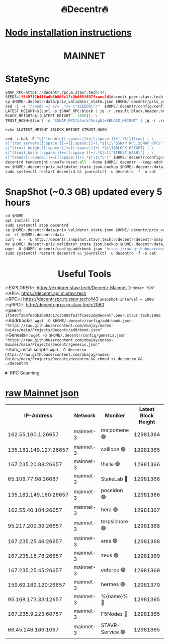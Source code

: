 <h1 align="center"> 🔥Decentr🔥</h1>

[Node installation instructions](https://github.com/obajay/nodes-Guides/tree/main/Projects/Decentr)
=
<h1 align="center"> MAINNET</h1>

# StateSync
```python
SNAP_RPC=https://decentr.rpc.m.stavr.tech:443
SEEDS=1f5497f2b4f6adb3b803c17c3b005f637fcaec2d@decentr.peer.stavr.tech:1066
cp $HOME/.decentr/data/priv_validator_state.json $HOME/.decentr/priv_validator_state.json.backup
sed -i -e "/seeds =/ s/= .*/= \"$SEEDS\"/"  $HOME/.decentr/config/config.toml
LATEST_HEIGHT=$(curl -s $SNAP_RPC/block | jq -r .result.block.header.height); \
BLOCK_HEIGHT=$((LATEST_HEIGHT - 1000)); \
TRUST_HASH=$(curl -s "$SNAP_RPC/block?height=$BLOCK_HEIGHT" | jq -r .result.block_id.hash)

echo $LATEST_HEIGHT $BLOCK_HEIGHT $TRUST_HASH

sed -i.bak -E "s|^(enable[[:space:]]+=[[:space:]]+).*$|\1true| ; \
s|^(rpc_servers[[:space:]]+=[[:space:]]+).*$|\1\"$SNAP_RPC,$SNAP_RPC\"| ; \
s|^(trust_height[[:space:]]+=[[:space:]]+).*$|\1$BLOCK_HEIGHT| ; \
s|^(trust_hash[[:space:]]+=[[:space:]]+).*$|\1\"$TRUST_HASH\"| ; \
s|^(seeds[[:space:]]+=[[:space:]]+).*$|\1\"\"|" $HOME/.decentr/config/config.toml
decentrd tendermint unsafe-reset-all --home $HOME/.decentr --keep-addr-book
mv $HOME/.decentr/priv_validator_state.json.backup $HOME/.decentr/data/priv_validator_state.json
sudo systemctl restart decentrd && journalctl -u decentrd -f -o cat
```
# SnapShot (~0.3 GB) updated every 5 hours
```python
cd $HOME
apt install lz4
sudo systemctl stop decentrd
cp $HOME/.decentr/data/priv_validator_state.json $HOME/.decentr/priv_validator_state.json.backup
rm -rf $HOME/.decentr/data
curl -o - -L http://decentr.snapshot.stavr.tech:9/decentr/decentr-snap.tar.lz4 | lz4 -c -d - | tar -x -C $HOME/.decentr --strip-components 2
mv $HOME/.decentr/priv_validator_state.json.backup $HOME/.decentr/data/priv_validator_state.json
wget -O $HOME/.decentr/config/addrbook.json "https://raw.githubusercontent.com/obajay/nodes-Guides/main/Projects/Decentr/addrbook.json"
sudo systemctl restart decentrd && journalctl -u decentrd -f -o cat
```

 <h1 align="center"> Useful Tools</h1>

🔥EXPLORER🔥:     https://explorer.stavr.tech/Decentr-Mainnet        `Indexer "ON"` \
🔥API🔥:          https://decentr.api.m.stavr.tech \
🔥RPC🔥:          https://decentr.rpc.m.stavr.tech:443              `Snapshot-interval = 1000` \
🔥gRPC🔥:         http://decentr.grpc.m.stavr.tech:2060 \
🔥peer🔥:         `1f5497f2b4f6adb3b803c17c3b005f637fcaec2d@decentr.peer.stavr.tech:1066` \
🔥Addrbook🔥:  `wget -O $HOME/.decentr/config/addrbook.json "https://raw.githubusercontent.com/obajay/nodes-Guides/main/Projects/Decentr/addrbook.json"` \
🔥Genesis🔥:  `wget -O $HOME/.decentr/config/genesis.json "https://raw.githubusercontent.com/obajay/nodes-Guides/main/Projects/Decentr/genesis.json"` \
🔥Auto_install script🔥:`wget -O decentrm https://raw.githubusercontent.com/obajay/nodes-Guides/main/Projects/Decentr/decentrm && chmod +x decentrm && ./decentrm`

<details>
<summary>RPC Scanning</summary>

<h2 align="center"> We scan nodes in real time every 4 hours. And we provide the final result of RPC endpoints.
We cannot influence the operation of these nodes in any way. </h2>


```python
If Voting Power is higher than 0 --> then the Node is a validator of the network and may be subject to attack and be a potential threat to the chain.
```
```python
We marked such validators with a red symbol
```

</details>

[raw Mainnet json](https://rpc-check.decentrm.stavr.tech/decentrm/rpc-decentrm-result.json)
=



<table><tr><th>IP-Address</th><th>Network</th><th>Moniker</th><th>Latest Block Height</th><th>Earliest Block Height</th><th>Catching Up</th><th>Tx Index</th><th>Voting Power</th><th>Scan Time</th></tr><tr><td>162.55.160.1:26657</td><td>mainnet-3</td><td>melpomene 🟢</td><td>12981364</td><td>1688950</td><td>False</td><td>on</td><td>0</td><td>2024-02-20T22:27:12.221546976UTC</td></tr><tr><td>135.181.149.127:26657</td><td>mainnet-3</td><td>calliope 🟢</td><td>12981365</td><td>1688950</td><td>False</td><td>on</td><td>0</td><td>2024-02-20T22:27:14.710944623UTC</td></tr><tr><td>167.235.20.88:26657</td><td>mainnet-3</td><td>thalia 🟢</td><td>12981366</td><td>1688950</td><td>False</td><td>on</td><td>0</td><td>2024-02-20T22:27:20.446418933UTC</td></tr><tr><td>65.108.77.98:26687</td><td>mainnet-3</td><td>StakeLab 🔴</td><td>12981366</td><td>1688950</td><td>False</td><td>on</td><td>5446609</td><td>2024-02-20T22:27:20.819092076UTC</td></tr><tr><td>135.181.149.160:26657</td><td>mainnet-3</td><td>poseidon 🟢</td><td>12981366</td><td>1688950</td><td>False</td><td>on</td><td>0</td><td>2024-02-20T22:27:25.582835751UTC</td></tr><tr><td>162.55.40.104:26657</td><td>mainnet-3</td><td>hera 🟢</td><td>12981367</td><td>1688950</td><td>False</td><td>on</td><td>0</td><td>2024-02-20T22:27:27.943725004UTC</td></tr><tr><td>95.217.209.39:26657</td><td>mainnet-3</td><td>terpsichore 🟢</td><td>12981368</td><td>1688950</td><td>False</td><td>on</td><td>0</td><td>2024-02-20T22:27:32.396246494UTC</td></tr><tr><td>167.235.25.46:26657</td><td>mainnet-3</td><td>ares 🟢</td><td>12981368</td><td>1688950</td><td>False</td><td>on</td><td>0</td><td>2024-02-20T22:27:36.722302752UTC</td></tr><tr><td>167.235.18.78:26657</td><td>mainnet-3</td><td>zeus 🟢</td><td>12981369</td><td>1688950</td><td>False</td><td>on</td><td>0</td><td>2024-02-20T22:27:39.014479869UTC</td></tr><tr><td>167.235.25.45:26657</td><td>mainnet-3</td><td>euterpe 🟢</td><td>12981369</td><td>1688950</td><td>False</td><td>on</td><td>0</td><td>2024-02-20T22:27:41.398421121UTC</td></tr><tr><td>159.69.189.120:26657</td><td>mainnet-3</td><td>hermes 🟢</td><td>12981370</td><td>1688950</td><td>False</td><td>on</td><td>0</td><td>2024-02-20T22:27:43.681454156UTC</td></tr><tr><td>95.168.173.33:12657</td><td>mainnet-3</td><td>%{name}% 🔴</td><td>12981365</td><td>8964001</td><td>False</td><td>on</td><td>4264197</td><td>2024-02-20T22:27:15.797729246UTC</td></tr><tr><td>167.235.9.223:60757</td><td>mainnet-3</td><td>F5Nodes 🔴</td><td>12981365</td><td>12380001</td><td>False</td><td>off</td><td>562</td><td>2024-02-20T22:27:16.068682933UTC</td></tr><tr><td>66.45.246.166:1067</td><td>mainnet-3</td><td>STAVR-Service 🟢</td><td>12981365</td><td>12979001</td><td>False</td><td>on</td><td>0</td><td>2024-02-20T22:27:15.284428887UTC</td></tr></table>
